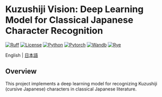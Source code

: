 # Kuzushiji Vision: Deep Learning Model for Classical Japanese Character Recognition

[![Ruff](https://github.com/Kotomiya07/kuzushiji-vision/actions/workflows/ruff.yml/badge.svg)](https://github.com/Kotomiya07/kuzushiji-vision/actions/workflows/ruff.yml)
[![License](https://img.shields.io/badge/License-Apache2.0-D22128.svg?logo=apache)](LICENSE)
[![Python](https://img.shields.io/badge/-Python-FFDD55.svg?logo=python)](https://www.python.org/)
[![Pytorch](https://img.shields.io/badge/-Pytorch-F1F3F4.svg?logo=pytorch)](https://pytorch.org/)
[![Wandb](https://img.shields.io/badge/-WandB-F1F3F4.svg?logo=weightsandbiases)](https://wandb.ai/site/)
[![Rye](https://img.shields.io/badge/-Rye-000000.svg?logo=rye)](https://rye.astral.sh/)

English | [日本語](README.md)

## Overview

This project implements a deep learning model for recognizing Kuzushiji (cursive Japanese) characters in classical Japanese literature. 
